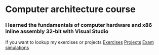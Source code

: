 # Computer architecture course

### I learned the fundamentals of computer hardware and x86 inline assembly 32-bit with Visual Studio

If you want to lookup my exercises or projects
[Exercises](exercises.md)
[Projects](projects.md)
[Exam simulations](exam_simulations.md)
